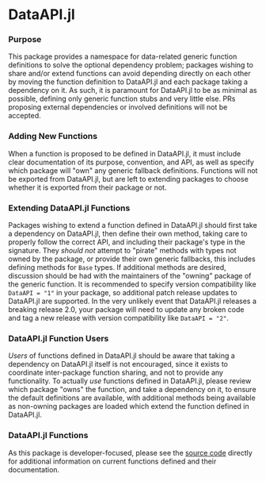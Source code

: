 # DataAPI.jl

### Purpose
This package provides a namespace for data-related generic function definitions to solve the optional dependency problem; packages wishing to share and/or extend functions can avoid depending directly on each other by moving the function definition to DataAPI.jl and each package taking a dependency on it. As such, it is paramount for DataAPI.jl to be as minimal as possible, defining only generic function stubs and very little else. PRs proposing external dependencies or involved definitions will not be accepted.

### Adding New Functions
When a function is proposed to be defined in DataAPI.jl, it must include clear documentation of its purpose, convention, and API, as well as specify which package will "own" any generic fallback definitions. Functions will not be exported from DataAPI.jl, but are left to extending packages to choose whether it is exported from their package or not.

### Extending DataAPI.jl Functions
Packages wishing to extend a function defined in DataAPI.jl should first take a dependency on DataAPI.jl, then define their own method, taking care to properly follow the correct API, and including their package's type in the signature. They *should not* attempt to "pirate" methods with types not owned by the package, or provide their own generic fallbacks, this includes defining methods for `Base` types. If additional methods are desired, discussion should be had with the maintainers of the "owning" package of the generic function. It is recommended to specify version compatibility like `DataAPI = "1"` in your package, so additional patch release updates to DataAPI.jl are supported. In the very unlikely event that DataAPI.jl releases a breaking release 2.0, your package will need to update any broken code and tag a new release with version compatibility like `DataAPI = "2"`.

### DataAPI.jl Function Users
*Users* of functions defined in DataAPI.jl should be aware that taking a dependency on DataAPI.jl itself is not encouraged, since it exists to coordinate inter-package function sharing, and not to provide any functionality. To actually *use* functions defined in DataAPI.jl, please review which package "owns" the function, and take a dependency on it, to ensure the default definitions are available, with additional methods being available as non-owning packages are loaded which extend the function defined in DataAPI.jl.

### DataAPI.jl Functions
As this package is developer-focused, please see the [source code](https://github.com/JuliaData/DataAPI.jl/blob/master/src/DataAPI.jl) directly for additional information on current functions defined and their documentation.

